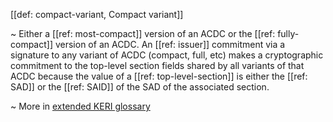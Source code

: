 [[def: compact-variant, Compact variant]]

~ Either a [[ref: most-compact]] version of an ACDC or the [[ref: fully-compact]] version of an ACDC. An [[ref: issuer]] commitment via a signature to any variant of ACDC (compact, full, etc) makes a cryptographic commitment to the top-level section fields shared by all variants of that ACDC because the value of a [[ref: top-level-section]] is either the [[ref: SAD]] or the [[ref: SAID]] of the SAD of the associated section.

~ More in <a href="https://weboftrust.github.io/WOT-terms/docs/glossary/compact-variant">extended KERI glossary</a>
